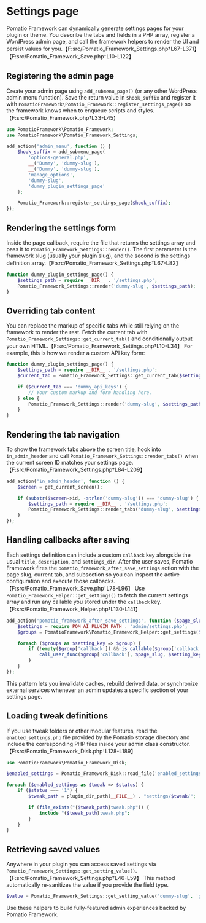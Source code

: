 # Settings page

Pomatio Framework can dynamically generate settings pages for your plugin or theme. You describe the tabs and fields in a PHP array, register a WordPress admin page, and call the framework helpers to render the UI and persist values for you.【F:src/Pomatio_Framework_Settings.php†L67-L371】【F:src/Pomatio_Framework_Save.php†L10-L122】

## Registering the admin page

Create your admin page using `add_submenu_page()` (or any other WordPress admin menu function). Save the return value in `$hook_suffix` and register it with `PomatioFramework\Pomatio_Framework::register_settings_page()` so the framework knows when to enqueue scripts and styles.【F:src/Pomatio_Framework.php†L33-L45】

```php
use PomatioFramework\Pomatio_Framework;
use PomatioFramework\Pomatio_Framework_Settings;

add_action('admin_menu', function () {
    $hook_suffix = add_submenu_page(
        'options-general.php',
        __('Dummy', 'dummy-slug'),
        __('Dummy', 'dummy-slug'),
        'manage_options',
        'dummy-slug',
        'dummy_plugin_settings_page'
    );

    Pomatio_Framework::register_settings_page($hook_suffix);
});
```

## Rendering the settings form

Inside the page callback, require the file that returns the settings array and pass it to `Pomatio_Framework_Settings::render()`. The first parameter is the framework slug (usually your plugin slug), and the second is the settings definition array.【F:src/Pomatio_Framework_Settings.php†L67-L82】

```php
function dummy_plugin_settings_page() {
    $settings_path = require __DIR__ . '/settings.php';
    Pomatio_Framework_Settings::render('dummy-slug', $settings_path);
}
```

## Overriding tab content

You can replace the markup of specific tabs while still relying on the framework to render the rest. Fetch the current tab with `Pomatio_Framework_Settings::get_current_tab()` and conditionally output your own HTML.【F:src/Pomatio_Framework_Settings.php†L10-L34】 For example, this is how we render a custom API key form:

```php
function dummy_plugin_settings_page() {
    $settings_path = require __DIR__ . '/settings.php';
    $current_tab = Pomatio_Framework_Settings::get_current_tab($settings_path);

    if ($current_tab === 'dummy_api_keys') {
        // Your custom markup and form handling here.
    } else {
        Pomatio_Framework_Settings::render('dummy-slug', $settings_path);
    }
}
```

## Rendering the tab navigation

To show the framework tabs above the screen title, hook into `in_admin_header` and call `Pomatio_Framework_Settings::render_tabs()` when the current screen ID matches your settings page.【F:src/Pomatio_Framework_Settings.php†L84-L209】

```php
add_action('in_admin_header', function () {
    $screen = get_current_screen();

    if (substr($screen->id, -strlen('dummy-slug')) === 'dummy-slug') {
        $settings_path = require __DIR__ . '/settings.php';
        Pomatio_Framework_Settings::render_tabs('dummy-slug', $settings_path);
    }
});
```

## Handling callbacks after saving

Each settings definition can include a custom `callback` key alongside the usual `title`, `description`, and `settings_dir`. After the user saves, Pomatio Framework fires the `pomatio_framework_after_save_settings` action with the page slug, current tab, and subsection so you can inspect the active configuration and execute those callbacks.【F:src/Pomatio_Framework_Save.php†L78-L96】 Use `Pomatio_Framework_Helper::get_settings()` to fetch the current settings array and run any callable you stored under the `callback` key.【F:src/Pomatio_Framework_Helper.php†L130-L141】

```php
add_action('pomatio_framework_after_save_settings', function ($page_slug, $tab, $subsection) {
    $settings = require POM_AI_PLUGIN_PATH . 'admin/settings.php';
    $groups = PomatioFramework\Pomatio_Framework_Helper::get_settings($settings, $tab, $subsection);

    foreach ($groups as $setting_key => $group) {
        if (!empty($group['callback']) && is_callable($group['callback'])) {
            call_user_func($group['callback'], $page_slug, $setting_key);
        }
    }
});
```

This pattern lets you invalidate caches, rebuild derived data, or synchronize external services whenever an admin updates a specific section of your settings page.

## Loading tweak definitions

If you use tweak folders or other modular features, read the `enabled_settings.php` file provided by the Pomatio storage directory and include the corresponding PHP files inside your admin class constructor.【F:src/Pomatio_Framework_Disk.php†L128-L189】

```php
use PomatioFramework\Pomatio_Framework_Disk;

$enabled_settings = Pomatio_Framework_Disk::read_file('enabled_settings.php', 'dummy-slug', 'array');

foreach ($enabled_settings as $tweak => $status) {
    if ($status === '1') {
        $tweak_path = plugin_dir_path(__FILE__) . "settings/$tweak/";

        if (file_exists("{$tweak_path}tweak.php")) {
            include "{$tweak_path}tweak.php";
        }
    }
}
```

## Retrieving saved values

Anywhere in your plugin you can access saved settings via `Pomatio_Framework_Settings::get_setting_value()`.【F:src/Pomatio_Framework_Settings.php†L46-L59】 This method automatically re-sanitizes the value if you provide the field type.

```php
$value = Pomatio_Framework_Settings::get_setting_value('dummy-slug', 'general', 'feature-toggle', 'checkbox');
```

Use these helpers to build fully-featured admin experiences backed by Pomatio Framework.
